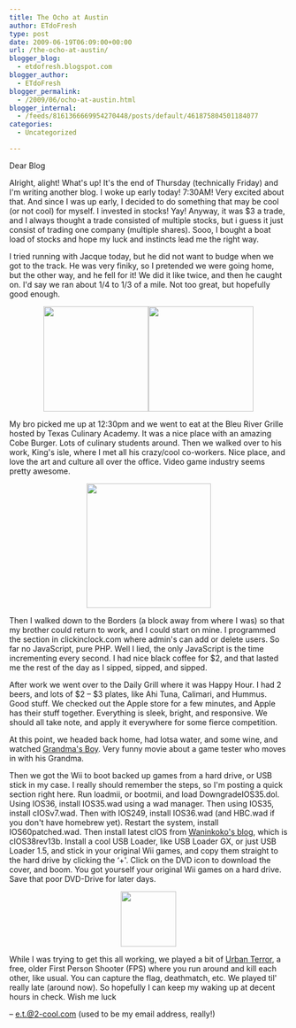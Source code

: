 ```yaml
---
title: The Ocho at Austin
author: ETdoFresh
type: post
date: 2009-06-19T06:09:00+00:00
url: /the-ocho-at-austin/
blogger_blog:
  - etdofresh.blogspot.com
blogger_author:
  - ETdoFresh
blogger_permalink:
  - /2009/06/ocho-at-austin.html
blogger_internal:
  - /feeds/8161366669954270448/posts/default/461875804501184077
categories:
  - Uncategorized

---
```

Dear Blog

Alright, alight! What's up! It's the end of Thursday (technically Friday) and I'm writing another blog. I woke up early today! 7:30AM! Very excited about that. And since I was up early, I decided to do something that may be cool (or not cool) for myself. I invested in stocks! Yay! Anyway, it was $3 a trade, and I always thought a trade consisted of multiple stocks, but i guess it just consist of trading one company (multiple shares). Sooo, I bought a boat load of stocks and hope my luck and instincts lead me the right way.

I tried running with Jacque today, but he did not want to budge when we got to the track. He was very finiky, so I pretended we were going home, but the other way, and he fell for it! We did it like twice, and then he caught on. I'd say we ran about 1/4 to 1/3 of a mile. Not too great, but hopefully good enough.

<p align="center">
  <a href="http://lh3.ggpht.com/_yEPuIWl8ybE/SjstTiSN-7I/AAAAAAAAAKQ/qAHgDIVXVVw/s1600/S6301615.JPG"><img src="http://lh3.ggpht.com/_yEPuIWl8ybE/SjstTiSN-7I/AAAAAAAAAKQ/qAHgDIVXVVw/s288/S6301615.JPG" width="190" /></a><a href="http://lh3.ggpht.com/_yEPuIWl8ybE/SjstTNV_VPI/AAAAAAAAAKI/k2R0tWpi5aU/s1600/S6301614.JPG"><img src="http://lh3.ggpht.com/_yEPuIWl8ybE/SjstTNV_VPI/AAAAAAAAAKI/k2R0tWpi5aU/s288/S6301614.JPG" width="190" /></a>
</p>

My bro picked me up at 12:30pm and we went to eat at the Bleu River Grille hosted by Texas Culinary Academy. It was a nice place with an amazing Cobe Burger. Lots of culinary students around. Then we walked over to his work, King's isle, where I met all his crazy/cool co-workers. Nice place, and love the art and culture all over the office. Video game industry seems pretty awesome.

<p align="center">
  <a href="http://lh6.ggpht.com/_yEPuIWl8ybE/SjstTwQrLxI/AAAAAAAAAKY/EYyWbVSTVz8/s1600/S6301616.JPG"><img src="http://lh6.ggpht.com/_yEPuIWl8ybE/SjstTwQrLxI/AAAAAAAAAKY/EYyWbVSTVz8/s288/S6301616.JPG" width="225" /></a>
</p>

Then I walked down to the Borders (a block away from where I was) so that my brother could return to work, and I could start on mine. I programmed the section in clickinclock.com where admin's can add or delete users. So far no JavaScript, pure PHP. Well I lied, the only JavaScript is the time incrementing every second. I had nice black coffee for $2, and that lasted me the rest of the day as I sipped, sipped, and sipped.

After work we went over to the Daily Grill where it was Happy Hour. I had 2 beers, and lots of $2 &#8211; $3 plates, like Ahi Tuna, Calimari, and Hummus. Good stuff. We checked out the Apple store for a few minutes, and Apple has their stuff together. Everything is sleek, bright, and responsive. We should all take note, and apply it everywhere for some fierce competition.

At this point, we headed back home, had lotsa water, and some wine, and watched [Grandma's Boy][1]. Very funny movie about a game tester who moves in with his Grandma.

Then we got the Wii to boot backed up games from a hard drive, or USB stick in my case. I really should remember the steps, so I'm posting a quick section right here. Run loadmii, or bootmii, and load DowngradeIOS35.dol. Using IOS36, install IOS35.wad using a wad manager. Then using IOS35, install cIOSv7.wad. Then with IOS249, install IOS36.wad (and HBC.wad if you don't have homebrew yet). Restart the system, install IOS60patched.wad. Then install latest cIOS from [Waninkoko's blog][2], which is cIOS38rev13b. Install a cool USB Loader, like USB Loader GX, or just USB Loader 1.5, and stick in your original Wii games, and copy them straight to the hard drive by clicking the &#8216;+'. Click on the DVD icon to download the cover, and boom. You got yourself your original Wii games on a hard drive. Save that poor DVD-Drive for later days.

<p align="center">
  <a href="http://www.urbanterror.net/e107_images/newspost_images/iourbanterrorlogo1.png"><img src="http://www.urbanterror.net/e107_images/newspost_images/iourbanterrorlogo1.png" width="100" /></a>
</p>

While I was trying to get this all working, we played a bit of [Urban Terror][3], a free, older First Person Shooter (FPS) where you run around and kill each other, like usual. You can capture the flag, deathmatch, etc. We played til' really late (around now). So hopefully I can keep my waking up at decent hours in check. Wish me luck

&#8211; e.t.@2-cool.com (used to be my email address, really!)

 [1]: http://www.imdb.com/title/tt0456554/
 [2]: http://www.teknoconsolas.es/blogs/waninkoko
 [3]: http://www.urbanterror.net/